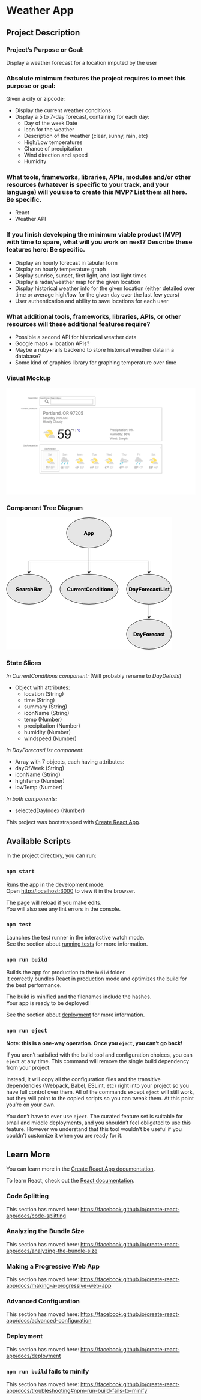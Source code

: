 
# Weather App

## Project Description

### Project’s Purpose or Goal:
Display a weather forecast for a location imputed by the user

### Absolute minimum features the project requires to meet this purpose or goal:

Given a city or zipcode:
* Display the current weather conditions
* Display a 5 to 7-day forecast, containing for each day:
  * Day of the week
Date
  * Icon for the weather
  * Description of the weather (clear, sunny, rain, etc)
  * High/Low temperatures
  * Chance of precipitation
  * Wind direction and speed
  * Humidity

### What tools, frameworks, libraries, APIs, modules and/or other resources (whatever is specific to your track, and your language) will you use to create this MVP? List them all here. Be specific.

* React
* Weather API

### If you finish developing the minimum viable product (MVP) with time to spare, what will you work on next? Describe these features here: Be specific.

* Display an hourly forecast in tabular form
* Display an hourly temperature graph
* Display sunrise, sunset, first light, and last light times
* Display a radar/weather map for the given location
* Display historical weather info for the given location (either detailed over time or average high/low for the given day over the last few years)
* User authentication and ability to save locations for each user

### What additional tools, frameworks, libraries, APIs, or other resources will these additional features require?

* Possible a second API for historical weather data
* Google maps + location APIs?
* Maybe a ruby+rails backend to store historical weather data in a database?
* Some kind of graphics library for graphing temperature over time

### Visual Mockup

![App Mockup](Weather_App_Mockup.png)

### Component Tree Diagram

![Component Tree Diagram](Component_Tree_Diagram.png)

### State Slices

_In CurrentConditions component:_ (Will probably rename to _DayDetails_)
* Object with attributes:
  * location (String)
  * time (String)
  * summary (String)
  * iconName (String)
  * temp (Number)
  * precipitation (Number)
  * humidity (Number)
  * windspeed (Number)

_In DayForecastList component:_
* Array with 7 objects, each having attributes:
 * dayOfWeek (String)
 * iconName (String)
 * highTemp (Number)
 * lowTemp (Number)

_In both components:_

* selectedDayIndex (Number)

This project was bootstrapped with [Create React App](https://github.com/facebook/create-react-app).

## Available Scripts

In the project directory, you can run:

### `npm start`

Runs the app in the development mode.<br>
Open [http://localhost:3000](http://localhost:3000) to view it in the browser.

The page will reload if you make edits.<br>
You will also see any lint errors in the console.

### `npm test`

Launches the test runner in the interactive watch mode.<br>
See the section about [running tests](https://facebook.github.io/create-react-app/docs/running-tests) for more information.

### `npm run build`

Builds the app for production to the `build` folder.<br>
It correctly bundles React in production mode and optimizes the build for the best performance.

The build is minified and the filenames include the hashes.<br>
Your app is ready to be deployed!

See the section about [deployment](https://facebook.github.io/create-react-app/docs/deployment) for more information.

### `npm run eject`

**Note: this is a one-way operation. Once you `eject`, you can’t go back!**

If you aren’t satisfied with the build tool and configuration choices, you can `eject` at any time. This command will remove the single build dependency from your project.

Instead, it will copy all the configuration files and the transitive dependencies (Webpack, Babel, ESLint, etc) right into your project so you have full control over them. All of the commands except `eject` will still work, but they will point to the copied scripts so you can tweak them. At this point you’re on your own.

You don’t have to ever use `eject`. The curated feature set is suitable for small and middle deployments, and you shouldn’t feel obligated to use this feature. However we understand that this tool wouldn’t be useful if you couldn’t customize it when you are ready for it.

## Learn More

You can learn more in the [Create React App documentation](https://facebook.github.io/create-react-app/docs/getting-started).

To learn React, check out the [React documentation](https://reactjs.org/).

### Code Splitting

This section has moved here: https://facebook.github.io/create-react-app/docs/code-splitting

### Analyzing the Bundle Size

This section has moved here: https://facebook.github.io/create-react-app/docs/analyzing-the-bundle-size

### Making a Progressive Web App

This section has moved here: https://facebook.github.io/create-react-app/docs/making-a-progressive-web-app

### Advanced Configuration

This section has moved here: https://facebook.github.io/create-react-app/docs/advanced-configuration

### Deployment

This section has moved here: https://facebook.github.io/create-react-app/docs/deployment

### `npm run build` fails to minify

This section has moved here: https://facebook.github.io/create-react-app/docs/troubleshooting#npm-run-build-fails-to-minify

